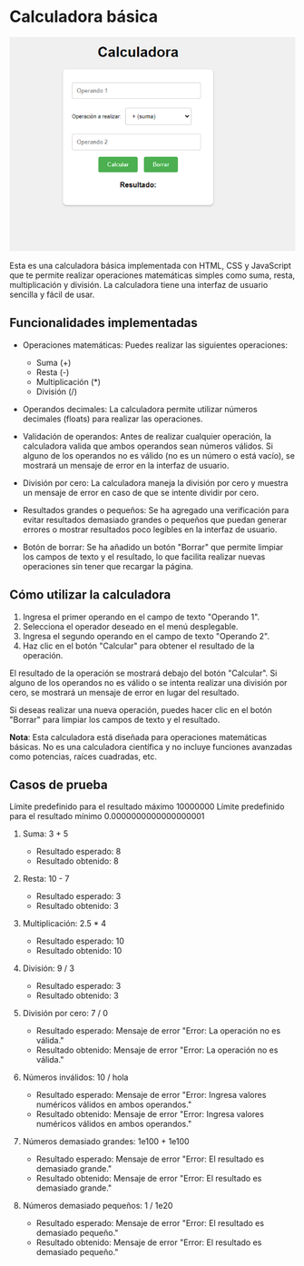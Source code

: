 # Calculadora básica

![Calculadora](calc.png)

Esta es una calculadora básica implementada con HTML, CSS y JavaScript que te permite realizar operaciones matemáticas simples como suma, resta, multiplicación y división. La calculadora tiene una interfaz de usuario sencilla y fácil de usar.

## Funcionalidades implementadas

- Operaciones matemáticas: Puedes realizar las siguientes operaciones:
  - Suma (+)
  - Resta (-)
  - Multiplicación (*)
  - División (/)

- Operandos decimales: La calculadora permite utilizar números decimales (floats) para realizar las operaciones.

- Validación de operandos: Antes de realizar cualquier operación, la calculadora valida que ambos operandos sean números válidos. Si alguno de los operandos no es válido (no es un número o está vacío), se mostrará un mensaje de error en la interfaz de usuario.

- División por cero: La calculadora maneja la división por cero y muestra un mensaje de error en caso de que se intente dividir por cero.

- Resultados grandes o pequeños: Se ha agregado una verificación para evitar resultados demasiado grandes o pequeños que puedan generar errores o mostrar resultados poco legibles en la interfaz de usuario.

- Botón de borrar: Se ha añadido un botón "Borrar" que permite limpiar los campos de texto y el resultado, lo que facilita realizar nuevas operaciones sin tener que recargar la página.

## Cómo utilizar la calculadora

1. Ingresa el primer operando en el campo de texto "Operando 1".
2. Selecciona el operador deseado en el menú desplegable.
3. Ingresa el segundo operando en el campo de texto "Operando 2".
4. Haz clic en el botón "Calcular" para obtener el resultado de la operación.

El resultado de la operación se mostrará debajo del botón "Calcular". Si alguno de los operandos no es válido o se intenta realizar una división por cero, se mostrará un mensaje de error en lugar del resultado.

Si deseas realizar una nueva operación, puedes hacer clic en el botón "Borrar" para limpiar los campos de texto y el resultado.

**Nota**: Esta calculadora está diseñada para operaciones matemáticas básicas. No es una calculadora científica y no incluye funciones avanzadas como potencias, raíces cuadradas, etc.

## Casos de prueba

Límite predefinido para el resultado máximo 10000000
Límite predefinido para el resultado mínimo 0.0000000000000000001

1. Suma: 3 + 5
   - Resultado esperado: 8
   - Resultado obtenido: 8

2. Resta: 10 - 7
   - Resultado esperado: 3
   - Resultado obtenido: 3

3. Multiplicación: 2.5 * 4
   - Resultado esperado: 10
   - Resultado obtenido: 10

4. División: 9 / 3
   - Resultado esperado: 3
   - Resultado obtenido: 3

5. División por cero: 7 / 0
   - Resultado esperado: Mensaje de error "Error: La operación no es válida."
   - Resultado obtenido: Mensaje de error "Error: La operación no es válida."

6. Números inválidos: 10 / hola
   - Resultado esperado: Mensaje de error "Error: Ingresa valores numéricos válidos en ambos operandos."
   - Resultado obtenido: Mensaje de error "Error: Ingresa valores numéricos válidos en ambos operandos."

7. Números demasiado grandes: 1e100 + 1e100
   - Resultado esperado: Mensaje de error "Error: El resultado es demasiado grande."
   - Resultado obtenido: Mensaje de error "Error: El resultado es demasiado grande."

8. Números demasiado pequeños: 1 / 1e20
   - Resultado esperado: Mensaje de error "Error: El resultado es demasiado pequeño."
   - Resultado obtenido: Mensaje de error "Error: El resultado es demasiado pequeño."
